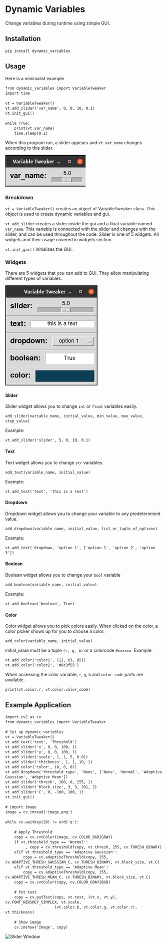 # Dynamic Variables
Change variables during runtime using simple GUI.
## Installation
    pip install dynamic_variables
## Usage
Here is a minimalist example

    from dynamic_variables import VariableTweaker
    import time
    
    vt = VariableTweaker()
    vt.add_slider('var_name', 0, 0, 10, 0.1)
    vt.init_gui()

    while True:
        print(vt.var_name)
        time.sleep(0.1)

When this program run, a slider appears and `vt.var_name` changes according to this slider.

![Slider Window](https://github.com/cahidenes/visuals/blob/main/dynamic_variables1.png?raw=true)

### Breakdown
`vt = VariableTweaker()` creates an object of VariableTweaker class. This object is used to create dynamic variables and gui.

`vt.add_slider` creates a slider inside the gui and a float variable named `var_name`.
This variable is connected with the slider and changes with the slider, and can be used throughout the code.
Slider is one of 5 widgets. All widgets and their usage covered in widgets section.

`vt.init_gui()` Initializes the GUI.

### Widgets

There are 5 widgets that you can add to GUI. They allow manipulating different types of variables.

![Slider Window]( https://github.com/cahidenes/visuals/blob/main/dynamic_variables2.png?raw=true )

#### Slider
Slider widget allows you to change `int` or `float` variables easily.

    add_slider(variable_name, initial_value, min_value, max_value, step_value)

Example:
    
    vt.add_slider('slider', 5, 0, 10, 0.1)

#### Text
Text widget allows you to change `str` variables.

    add_text(variable_name, initial_value)

Example:
    
    vt.add_text('text', 'this is a text')

#### Dropdown
Dropdown widget allows you to change your variable to any predetermined value.

    add_dropdown(variable_name, initial_value, list_or_tuple_of_options)

Example:

    vt.add_text('dropdown, 'option 1', ['option 1', 'option 2', 'option 3'])

#### Boolean
Boolean widget allows you to change your `bool` variable

    add_boolean(variable_name, initial_value)

Example:

    vt.add_boolean('boolean', True)

#### Color
Color widget allows you to pick colors easily. When clicked on the color, a color picker
shows up for you to choose a color.

    add_color(variable_name, initial_value)

initial_value must be a tuple `(r, g, b)` or a colorcode `#xxxxxx`. Example:

    vt.add_color('color1', (12, 63, 85))
    vt.add_color('color2', '#0c3f55')

When accessing the color variable, `r`, `g`, `b` and `color_code` parts are available.

    print(vt.color.r, vt.color.color_code)

## Example Application

    import cv2 as cv
    from dynamic_variables import VariableTweaker

    # Set up dynamic variables
    vt = VariableTweaker()
    vt.add_text('text', 'Threshold')
    vt.add_slider('x', 0, 0, 100, 1)
    vt.add_slider('y', 0, 0, 100, 1)
    vt.add_slider('scale', 1, 1, 5, 0.01)
    vt.add_slider('thickness', 1, 1, 10, 1)
    vt.add_color('color', (0, 0, 0))
    vt.add_dropdown('threshold_type', 'None', ['None', 'Normal', 'Adaptive Gaussian', 'Adaptive Mean'])
    vt.add_slider('thresh', 100, 0, 255, 1)
    vt.add_slider('block_size', 3, 3, 201, 2)
    vt.add_slider('C', 0, -100, 100, 1)
    vt.init_gui()

    # import image
    image = cv.imread('image.png')

    while cv.waitKey(20) != ord('q'):

        # Apply Threshold
        copy = cv.cvtColor(image, cv.COLOR_BGR2GRAY)
        if vt.threshold_type == 'Normal':
            _, copy = cv.threshold(copy, vt.thresh, 255, cv.THRESH_BINARY)
        elif vt.threshold_type == 'Adaptive Gaussian':
            copy = cv.adaptiveThreshold(copy, 255, cv.ADAPTIVE_THRESH_GAUSSIAN_C, cv.THRESH_BINARY, vt.block_size, vt.C)
        elif vt.threshold_type == 'Adaptive Mean':
            copy = cv.adaptiveThreshold(copy, 255, cv.ADAPTIVE_THRESH_MEAN_C, cv.THRESH_BINARY, vt.block_size, vt.C)
        copy = cv.cvtColor(copy, cv.COLOR_GRAY2BGR)

        # Put text
        copy = cv.putText(copy, vt.text, (vt.x, vt.y), cv.FONT_HERSHEY_SIMPLEX, vt.scale,
                          (vt.color.b, vt.color.g, vt.color.r), vt.thickness)

        # Show image
        cv.imshow('Image', copy)


![Slider Window](https://github.com/cahidenes/visuals/blob/main/demo.gif?raw=true)
